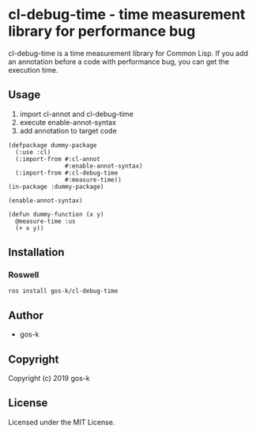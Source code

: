 # cl-debug-time - time measurement library for performance bug

cl-debug-time is a time measurement library for Common Lisp.
If you add an annotation before a code with performance bug, you can get the execution time.

## Usage

1. import cl-annot and cl-debug-time
2. execute enable-annot-syntax
3. add annotation to target code

```
(defpackage dummy-package
  (:use :cl)
  (:import-from #:cl-annot
                #:enable-annot-syntax)
  (:import-from #:cl-debug-time
                #:measure-time))
(in-package :dummy-package)

(enable-annot-syntax)

(defun dummy-function (x y)
  @measure-time :us
  (+ x y))
```

## Installation

### Roswell

```
ros install gos-k/cl-debug-time
```

## Author

* gos-k

## Copyright

Copyright (c) 2019 gos-k

## License

Licensed under the MIT License.
